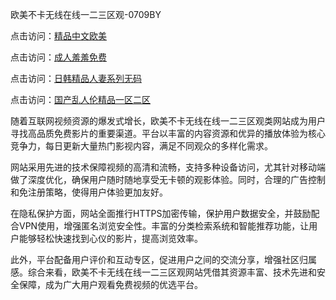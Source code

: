 欧美不卡无线在线一二三区观-0709BY

点击访问：<a href="https://heiliaoxqkkct.pages.dev">精品中文欧美</a>

点击访问：<a href="https://heiliaoow5kzm.pages.dev">成人羞羞免费</a>

点击访问：<a href="https://heiliaowzu4ur.pages.dev">日韩精品人妻系列无码</a>

点击访问：<a href="https://heiliaoxwd5i8.pages.dev">国产乱人伦精品一区二区</a>

随着互联网视频资源的爆发式增长，欧美不卡无线在线一二三区观类网站成为用户寻找高品质免费影片的重要渠道。平台以丰富的内容资源和优异的播放体验为核心竞争力，每日更新大量热门影视内容，满足不同观众的多样化需求。

网站采用先进的技术保障视频的高清和流畅，支持多种设备访问，尤其针对移动端做了深度优化，确保用户随时随地享受无卡顿的观影体验。同时，合理的广告控制和免注册策略，使得用户体验更加友好。

在隐私保护方面，网站全面推行HTTPS加密传输，保护用户数据安全，并鼓励配合VPN使用，增强匿名浏览安全性。丰富的分类检索系统和智能推荐功能，让用户能够轻松快速找到心仪的影片，提高浏览效率。

此外，平台配备用户评价和互动专区，促进用户之间的交流分享，增强社区归属感。综合来看，欧美不卡无线在线一二三区观网站凭借其资源丰富、技术先进和安全保障，成为广大用户观看免费视频的优选平台。

<span style="display:none;">[Canonical link]( https://github.com/sdx251525/847122 ）</span>
